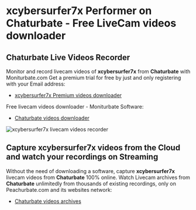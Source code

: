 # xcybersurfer7x Performer on Chaturbate - Free LiveCam videos downloader

## Chaturbate Live Videos Recorder

Monitor and record livecam videos of **xcybersurfer7x** from **Chaturbate** with Moniturbate.com
Get a premium trial for free by just and only registering with your Email address:
* [xcybersurfer7x Premium videos downloader](https://moniturbate.com/request-demo-licence-key.html)

Free livecam videos downloader - Moniturbate Software:
* [Chaturbate videos downloader](https://moniturbate.com/moniturbate-download-software.html)

![xcybersurfer7x livecam videos recorder](https://peachurnet.com/templates/moniturbate-software.png)


## Capture xcybersurfer7x videos from the Cloud and watch your recordings on Streaming

Without the need of downloading a software, capture **xcybersurfer7x** livecam videos from **Chaturbate** 100% online.
Watch Livecam archives from **Chaturbate** unlimitedly from thousands of existing recordings, only on Peachurbate.com and its websites network:
* [Chaturbate videos archives](https://peachurnet.com/)